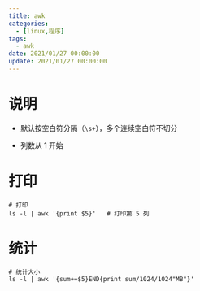 ```yaml
---
title: awk
categories: 
  - [linux,程序]
tags:
  - awk
date: 2021/01/27 00:00:00
update: 2021/01/27 00:00:00
---
```


# 说明

- 默认按空白符分隔（`\s+`），多个连续空白符不切分

- 列数从 1 开始

# 打印

```shell
# 打印
ls -l | awk '{print $5}'   # 打印第 5 列
```

# 统计

```shell
# 统计大小
ls -l | awk '{sum+=$5}END{print sum/1024/1024"MB"}'
```

